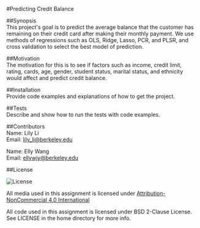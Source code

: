 #Predicting Credit Balance  

##Synopsis  
This project's goal is to predict the average balance that the customer has remaining on their credit card after making their monthly payment. We use methods of regressions such as OLS, Ridge, Lasso, PCR, and PLSR, and cross validation to select the best model of prediction. 

##Motivation  
The motivation for this is to see if factors such as income, credit limit, rating, cards, age, gender, student status, marital status, and ethnicity would affect and predict credit balance. 

##Installation  
Provide code examples and explanations of how to get the project.

##Tests  
Describe and show how to run the tests with code examples.

##Contributors  
Name: Lily Li  
Email: lily_li@berkeley.edu  
  
Name: Elly Wang  
Email: ellywjy@berkeley.edu

##License  

![License](https://i.creativecommons.org/l/by-nc/4.0/88x31.png)

All media used in this assignment is licensed under [Attribution-NonCommercial 4.0 International](http://creativecommons.org/licenses/by-nc/4.0/)  

All code used in this assignment is licensed under BSD 2-Clause License. See LICENSE in the home directory for more info. 